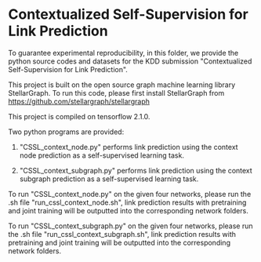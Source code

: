 # Contextualized Self-Supervision for Link Prediction

To guarantee experimental reproducibility, in this folder, we provide the python source codes and datasets for the KDD submission "Contextualized Self-Supervision for Link Prediction".

This project is built on the open source graph machine learning library StellarGraph. To run this code, please first install StellarGraph from https://github.com/stellargraph/stellargraph

This project is compiled on tensorflow 2.1.0.

Two python programs are provided:

1. "CSSL_context_node.py" performs link prediction using the context node prediction as a self-supervised learning task.

2. "CSSL_context_subgraph.py" performs link prediction using the context subgraph prediction as a self-supervised learning task.

To run "CSSL_context_node.py" on the given four networks, please run the .sh file "run_cssl_context_node.sh", link prediction results with pretraining and joint training will be outputted into the corresponding network folders.

To run "CSSL_context_subgraph.py" on the given four networks, please run the .sh file "run_cssl_context_subgraph.sh", link prediction results with pretraining and joint training will be outputted into the corresponding network folders.
